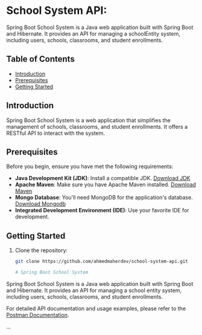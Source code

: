 # School System API:

Spring Boot School System is a Java web application built with Spring Boot and Hibernate. It provides an API for managing a schoolEntity system, including users, schools, classrooms, and student enrollments.

## Table of Contents

- [Introduction](#introduction)
- [Prerequisites](#prerequisites)
- [Getting Started](#getting-started)

## Introduction

Spring Boot School System is a web application that simplifies the management of schools, classrooms, and student enrollments. It offers a RESTful API to interact with the system.

## Prerequisites

Before you begin, ensure you have met the following requirements:

- **Java Development Kit (JDK)**: Install a compatible JDK. [Download JDK](https://www.oracle.com/java/technologies/javase-downloads.html)
- **Apache Maven**: Make sure you have Apache Maven installed. [Download Maven](https://maven.apache.org/download.cgi)
- **Mongo Database**: You'll need MongoDB for the application's database. [Download Mongodb](https://www.mongodb.com/try/download/community)
- **Integrated Development Environment (IDE)**: Use your favorite IDE for development.

## Getting Started

1. Clone the repository:

   ```sh
   git clone https://github.com/ahmedmaherdev/school-system-api.git

   # Spring Boot School System

Spring Boot School System is a Java web application built with Spring Boot and Hibernate. It provides an API for managing a school entity system, including users, schools, classrooms, and student enrollments.

For detailed API documentation and usage examples, please refer to the [Postman Documentation](https://documenter.getpostman.com/view/17068729/2s9YRGx9N7).

...
